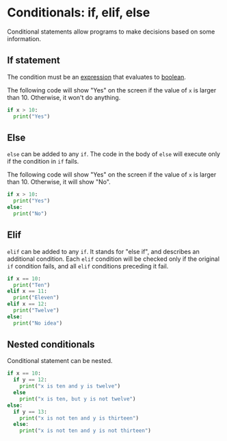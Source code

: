 # Conditionals: if, elif, else

Conditional statements allow programs to make decisions based on some information.

## If statement

The condition must be an [expression](/expression) that evaluates to [boolean](/boolean).

The following code will show "Yes" on the screen if the value of `x` is larger than 10. Otherwise, it won't do anything.

```python
if x > 10:
  print("Yes")
```

## Else

`else` can be added to any `if`. The code in the body of `else` will execute only if the condition in `if` fails.

The following code will show "Yes" on the screen if the value of `x` is larger than 10. Otherwise, it will show "No".

```python
if x > 10:
  print("Yes")
else:
  print("No")
```

## Elif

`elif` can be added to any `if`. It stands for "else if", and describes an additional condition. Each `elif` condition will be checked only if the original `if` condition fails, and all `elif` conditions preceding it fail.

```python
if x == 10:
  print("Ten")
elif x == 11:
  print("Eleven")
elif x == 12:
  print("Twelve")
else:
  print("No idea")
```

## Nested conditionals

Conditional statement can be nested.

```python
if x == 10:
  if y == 12:
    print("x is ten and y is twelve")
  else
    print("x is ten, but y is not twelve")
else:
  if y == 13:
    print("x is not ten and y is thirteen")
  else:
    print("x is not ten and y is not thirteen")
```
